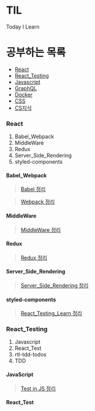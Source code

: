 # TIL

Today I Learn

# 공부하는 목록

- [React](./React)
- [React_Testing](./React_Testing_Learn)
- [Javascript](./JavaScript)
- [GraphQL](./GraphQL)
- [Docker](./Docker)
- [CSS](./CSS)
- [CS지식](./CS지식)

### React

1. Babel_Webpack
2. MiddleWare
3. Redux
4. Server_Side_Rendering
5. styled-components

#### Babel_Webpack

> [Babel 정리](./React/Babel_Webpack/README.md)

> [Webpack 정리](./React/Babel_Webpack/README.md)

#### MiddleWare

> [MiddleWare 정리](./React/MiddleWare/README.md)

#### Redux

> [Redux 정리](./React/Redux/README.md)

#### Server_Side_Rendering

> [Server_Side_Rendering 정리](./React/Server_Side_Rendering/README.md)

#### styled-components

> [React_Testing_Learn 정리](./React/../React_Testing_Learn/JavaScript/README.md)

### React_Testing

1. Javascript
2. React_Test
3. rtl-tdd-todos
4. TDD

#### JavaScript

> [Test in JS 정리](./React_Testing_Learn/JavaScript/README.md)

#### React_Test

>
